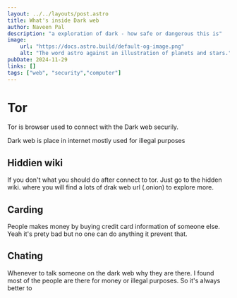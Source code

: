 ```yaml
---
layout: ../../layouts/post.astro
title: What's inside Dark web
author: Naveen Pal
description: "a exploration of dark - how safe or dangerous this is"
image:
    url: "https://docs.astro.build/default-og-image.png"
    alt: "The word astro against an illustration of planets and stars."
pubDate: 2024-11-29
links: []
tags: ["web", "security","computer"]
---
```


# Tor
Tor is browser used to connect with the Dark web securily. 

Dark web is place in internet mostly used for illegal purposes
## Hiddien wiki
If you don't what you should do after connect to tor. Just go to the hidden wiki. where you will find a lots of drak web url (.onion) to explore more. 

## Carding
People makes money by buying credit card information of someone else. Yeah it's prety bad but no one can do anything it prevent that.

## Chating
Whenever to talk someone on the dark web why they are there. I found most of the people are there for money or illegal purposes. So it's always better to